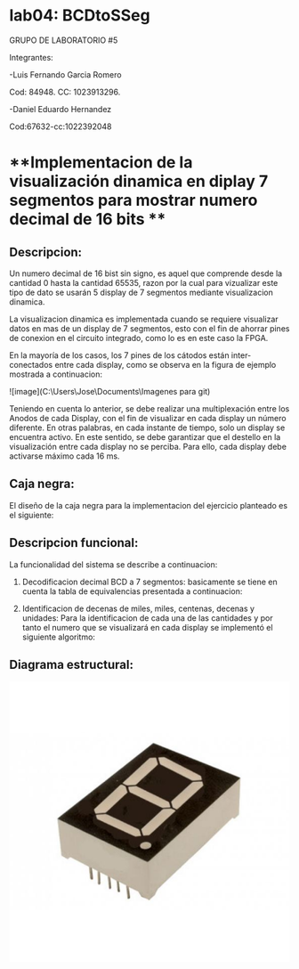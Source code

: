 # lab04: BCDtoSSeg

GRUPO DE LABORATORIO #5

Integrantes:

-Luis Fernando Garcia Romero

Cod: 84948.
CC: 1023913296.

-Daniel Eduardo Hernandez

Cod:67632-cc:1022392048


# **Implementacion de la visualización dinamica en diplay 7 segmentos para mostrar numero decimal de 16 bits **

## **Descripcion:**

Un numero decimal de 16 bist sin signo, es aquel que comprende desde la cantidad 0 hasta la cantidad 65535, razon por la cual para vizualizar este tipo de dato se usarán 5 display de 7 segmentos mediante visualizacion dinamica.

La visualizacion dinamica es implementada cuando se requiere visualizar datos en mas de un display de 7 segmentos, esto con el fin de ahorrar pines de conexion en el circuito integrado, como lo es en este caso la FPGA.

En la mayoría de los casos, los 7 pines de los cátodos están inter-conectados entre cada display, como se observa en la figura de ejemplo mostrada a continuacion:

![image](C:\Users\Jose\Documents\Imagenes para git)
 
Teniendo en cuenta lo anterior, se debe realizar una multiplexación entre los Anodos de cada Display, con el fin de visualizar en cada display un número diferente. En otras palabras, en cada instante de tiempo, solo un display se encuentra activo. En este sentido, se debe garantizar que el destello en la visualización entre cada display no se perciba. Para ello, cada display debe activarse máximo cada 16 ms.

## **Caja negra:**

El diseño de la caja negra para la implementacion del ejercicio planteado es el siguiente:

 

## **Descripcion funcional:**

La funcionalidad del sistema se describe a continuacion:

1) Decodificacion decimal BCD a 7 segmentos: basicamente se tiene en cuenta la tabla de equivalencias presentada a continuacion:


2) Identificacion de decenas de miles, miles, centenas, decenas y unidades: Para la identificacion de cada una de las cantidades y por tanto el numero que se visualizará en cada display se implementó el siguiente algoritmo:
 

## **Diagrama estructural:**

![image](https://github.com/ELINGAP-7545/lab04-grupo-5/blob/master/figs/display7s.jpg)
 



